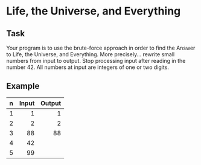# Life, the Universe, and Everything

## Task
Your program is to use the brute-force approach in order to find the Answer to Life, the Universe, and Everything. More precisely... rewrite small numbers from input to output. Stop processing input after reading in the number 42. All numbers at input are integers of one or two digits.

## Example
 n | Input | Output 
:--|------:|-------:
 1 | 1     |    1   
 2 | 2     |    2   
 3 | 88    |   88   
 4 | 42    |        
 5 | 99    |       

